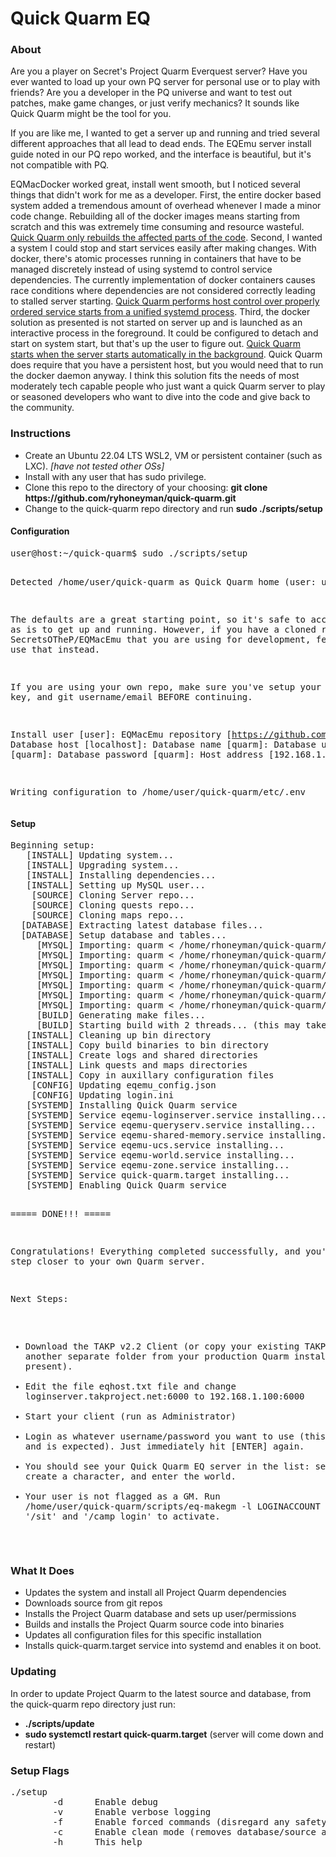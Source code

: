 # Quick Quarm EQ
<h3>About</h3>
<p>Are you a player on Secret's Project Quarm Everquest server?  Have you ever wanted to load up your own PQ server for personal use or to play with friends?  Are you a developer in the PQ universe and want to test out patches, make game changes, or just verify mechanics?  It sounds like Quick Quarm might be the tool for you.
<p>If you are like me, I wanted to get a server up and running and tried several different approaches that all lead to dead ends.  The EQEmu server install guide noted in our PQ repo worked, and the interface is beautiful, but it's not compatible with PQ.  
<p>EQMacDocker worked great, install went smooth, but I noticed several things that didn't work for me as a developer.  First, the entire docker based system added a tremendous amount of overhead whenever I made a minor code change.  Rebuilding all of the docker images means starting from scratch and this was extremely time consuming and resource wasteful.  <u>Quick Quarm only rebuilds the affected parts of the code</u>.  Second, I wanted a system I could stop and start services easily after making changes.  With docker, there's atomic processes running in containers that have to be managed discretely instead of using systemd to control service dependencies.  The currently implementation of docker containers causes race conditions where dependencies are not considered correctly leading to stalled server starting.  <u>Quick Quarm performs host control over properly ordered service starts from a unified systemd process</u>.  Third, the docker solution as presented is not started on server up and is launched as an interactive process in the foreground.  It could be configured to detach and start on system start, but that's up the user to figure out.  <u>Quick Quarm starts when the server starts automatically in the background</u>.  Quick Quarm does require that you have a persistent host, but you would need that to run the docker daemon anyway.  I think this solution fits the needs of most moderately tech capable people who just want a quick Quarm server to play or seasoned developers who want to dive into the code and give back to the community.

<h3>Instructions</h3>
<ul>
  <li>Create an Ubuntu 22.04 LTS WSL2, VM or persistent container (such as LXC).  <i>[have not tested other OSs]</i>
  <li>Install with any user that has sudo privilege.
  <li>Clone this repo to the directory of your choosing: <b>git clone https://github.com/ryhoneyman/quick-quarm.git</b>
  <li>Change to the quick-quarm repo directory and run <b>sudo ./scripts/setup</b>
</ul>

<h4>Configuration</h4>
<pre>
user@host:~/quick-quarm$ sudo ./scripts/setup

Detected /home/user/quick-quarm as Quick Quarm home (user: user)

The defaults are a great starting point, so it's safe to accept them as is to get up and running.
However, if you have a cloned repo of SecretsOTheP/EQMacEmu that you are using for development, feel free to use that instead.

If you are using your own repo, make sure you've setup your git SSH key, and git username/email BEFORE continuing.

Install user [user]:
EQMacEmu repository [https://github.com/SecretsOTheP/EQMacEmu.git]:
Database host [localhost]:
Database name [quarm]:
Database username [quarm]:
Database password [quarm]:
Host address [192.168.1.100]:

Writing configuration to /home/user/quick-quarm/etc/.env
</pre>

<h4>Setup</h4>
<pre>
Beginning setup:
   [INSTALL] Updating system...
   [INSTALL] Upgrading system...
   [INSTALL] Installing dependencies...
   [INSTALL] Setting up MySQL user...
    [SOURCE] Cloning Server repo...
    [SOURCE] Cloning quests repo...
    [SOURCE] Cloning maps repo...
  [DATABASE] Extracting latest database files...
  [DATABASE] Setup database and tables...
     [MYSQL] Importing: quarm < /home/rhoneyman/quick-quarm/db/login_tables_*.sql
     [MYSQL] Importing: quarm < /home/rhoneyman/quick-quarm/db/player_tables_*.sql
     [MYSQL] Importing: quarm < /home/rhoneyman/quick-quarm/db/quarm_*.sql
     [MYSQL] Importing: quarm < /home/rhoneyman/quick-quarm/db/data_tables_*.sql
     [MYSQL] Importing: quarm < /home/rhoneyman/quick-quarm/source/EQMacEmu/loginserver/login_util/tblloginserversettings.sql
     [MYSQL] Importing: quarm < /home/rhoneyman/quick-quarm/source/EQMacEmu/loginserver/login_util/updates/2023_07_27_tblLoginServerAccounts.sql
     [MYSQL] Importing: quarm < /home/rhoneyman/quick-quarm/files/update_settings.sql
     [BUILD] Generating make files...
     [BUILD] Starting build with 2 threads... (this may take some time for the initial build)
   [INSTALL] Cleaning up bin directory
   [INSTALL] Copy build binaries to bin directory
   [INSTALL] Create logs and shared directories
   [INSTALL] Link quests and maps directories
   [INSTALL] Copy in auxillary configuration files
    [CONFIG] Updating eqemu_config.json
    [CONFIG] Updating login.ini
   [SYSTEMD] Installing Quick Quarm service
   [SYSTEMD] Service eqemu-loginserver.service installing...
   [SYSTEMD] Service eqemu-queryserv.service installing...
   [SYSTEMD] Service eqemu-shared-memory.service installing...
   [SYSTEMD] Service eqemu-ucs.service installing...
   [SYSTEMD] Service eqemu-world.service installing...
   [SYSTEMD] Service eqemu-zone.service installing...
   [SYSTEMD] Service quick-quarm.target installing...
   [SYSTEMD] Enabling Quick Quarm service


===== DONE!!! =====

Congratulations! Everything completed successfully, and you're one step closer to your own Quarm server.

Next Steps:

 * Download the TAKP v2.2 Client (or copy your existing TAKP folder) to another separate folder from your production Quarm install (if present).
 * Edit the file eqhost.txt file and change loginserver.takproject.net:6000 to 192.168.1.100:6000
 * Start your client (run as Administrator)
 * Login as whatever username/password you want to use (this will fail and is expected).  Just immediately hit [ENTER] again.
 * You should see your Quick Quarm EQ server in the list: select it, create a character, and enter the world.
 * Your user is not flagged as a GM.  Run /home/user/quick-quarm/scripts/eq-makegm -l LOGINACCOUNT then type '/sit' and '/camp login' to activate.
</pre>

<h3>What It Does</h3>
<ul>
  <li>Updates the system and install all Project Quarm dependencies
  <li>Downloads source from git repos
  <li>Installs the Project Quarm database and sets up user/permissions
  <li>Builds and installs the Project Quarm source code into binaries
  <li>Updates all configuration files for this specific installation
  <li>Installs quick-quarm.target service into systemd and enables it on boot.
</ul>

<h3>Updating</h3>
In order to update Project Quarm to the latest source and database, from the quick-quarm repo directory just run:
<ul>
  <li><b>./scripts/update</b>
  <li><b>sudo systemctl restart quick-quarm.target</b> (server will come down and restart)
</ul>

<h3>Setup Flags</h3>
<pre>
./setup
        -d      Enable debug
        -v      Enable verbose logging
        -f      Enable forced commands (disregard any safety checks) <b>[not currently used]</b>
        -c      Enable clean mode (removes database/source and starts clean)
        -h      This help
</pre>